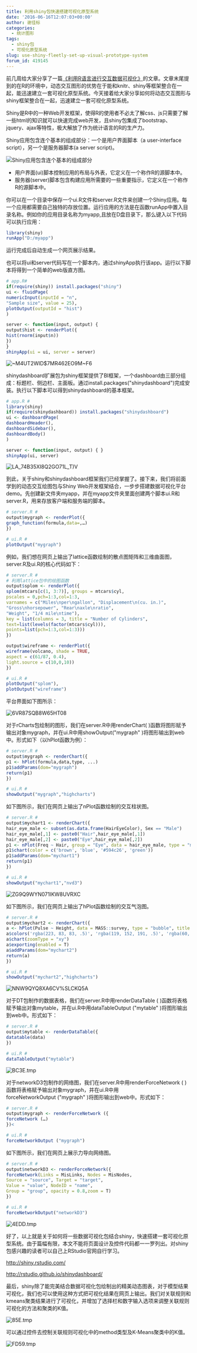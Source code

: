 ```yaml
---
title: 利用shiny包快速搭建可视化原型系统
date: '2016-06-16T12:07:03+00:00'
author: 谢佳标
categories:
  - 统计图形
tags:
  - shiny包
  - 可视化原型系统
slug: use-shiny-fleetly-set-up-visual-prototype-system
forum_id: 419145
---
```


前几周给大家分享了一篇[《利用R语言进行交互数据可视化》](/2016/06/using-r-for-interactive-data-visualization/)的文章。文章末尾提到的在R的环境中，动态交互图形的优势在于能和knitr、shiny等框架整合在一起，能迅速建立一套可视化原型系统。今天接着给大家分享如何将动态交互图形与shiny框架整合在一起，迅速建立一套可视化原型系统。

Shiny是R中的一种Web开发框架，使得R的使用者不必太了解css、js只需要了解一些html的知识就可以快速完成web开发，且shiny包集成了bootstrap、jquery、ajax等特性，极大解放了作为统计语言的R的生产力。

Shiny应用包含连个基本的组成部分：一个是用户界面脚本（a user-interface script），另一个是服务器脚本(a server script)。

![Shiny应用包含连个基本的组成部分](https://uploads.cosx.org/2016/06/M_86@S224HFW_AKSLVEN.png)

<!--more-->

  * 用户界面(ui)脚本控制应用的布局与外表，它定义在一个称作R的源脚本中。
  * 服务器(server)脚本包含构建应用所需要的一些重要指示，它定义在一个称作R的源脚本中。

你可以在一个目录中保存一个ui.R文件和server.R文件来创建一个Shiny应用。每一个应用都需要自己独特的存放位置。运行应用的方法是在函数runApp中置入目录名称。例如你的应用目录名称为myapp,且放在D盘目录下，那么键入以下代码可以执行应用：

```r
library(shiny)
runApp("D:/myapp")
```

运行完成后自动生成一个网页展示结果。

也可以将ui和server代码写在一个脚本内，通过shinyApp执行该app。运行以下脚本将得到一个简单的web版直方图。

```r
# app.R#
if(require(shiny)) install.packages("shiny")
ui <- fluidPage(
numericInput(inputId = "n",
"Sample size", value = 25),
plotOutput(outputId = "hist")
)

server <- function(input, output) {
output$hist <- renderPlot({
hist(rnorm(input$n))
})
}
shinyApp(ui = ui, server = server)
```

![~M4UT2WID$7MR462EO9M~F6](https://uploads.cosx.org/2016/06/M4UT2WID7MR462EO9MF6.png)

shinydashboard扩展包为shiny框架提供了BI框架，一个dashboard由三部分组成：标题栏、侧边栏、主面板。通过install.packages("shinydashboard")完成安装。执行以下脚本可以得到shinydashboard的基本框架。

```r
# app.R #
library(shiny)
if(require(shinydashboard)) install.packages("shinydashboard")
ui <- dashboardPage(
dashboardHeader(),
dashboardSidebar(),
dashboardBody()
)

server <- function(input, output) { }
shinyApp(ui, server)
```

![LA_74B35XI8Q2GO71L_T)V](https://uploads.cosx.org/2016/06/LA_74B35XI8Q2GO71L_TV.png)

到此，关于shiny和shinydashboard框架我们已经掌握了。接下来，我们将前面学到的动态交互绘图包与Shiny Web开发框架结合，一步步搭建数据可视化平台demo。先创建新文件夹myapp，并在myapp文件夹里面创建两个脚本ui.R和server.R，用来存放客户端和服务端的脚本。

```r
# server.R #
output$mygraph <- renderPlot({
graph_function(formula,data=,…)
})

# ui.R #
plotOutput("mygraph")
```

例如，我们想在网页上输出了lattice函数绘制的散点图矩阵和三维曲面图，server.R及ui.R的核心代码如下：

```r
# server.R #
# 利用lattice包中的绘图函数
output$splom <- renderPlot({
splom(mtcars[c(1, 3:7)], groups = mtcars$cyl,
pscales = 0,pch=1:3,col=1:3,
varnames = c("Miles\nper\ngallon", "Displacement\n(cu. in.)",
"Gross\nhorsepower", "Rear\naxle\nratio",
"Weight", "1/4 mile\ntime"),
key = list(columns = 3, title = "Number of Cylinders",
text=list(levels(factor(mtcars$cyl))),
points=list(pch=1:3,col=1:3)))
})

output$wireframe <- renderPlot({
wireframe(volcano, shade = TRUE,
aspect = c(61/87, 0.4),
light.source = c(10,0,10))
})
```

```r
# ui.R #
plotOutput("splom"),
plotOutput("wireframe")
```

平台界面如下图所示：

![6VR87SQB8W65HT08](https://uploads.cosx.org/2016/06/6VR87SQB8W65HT08.png)

对于rCharts包绘制的图形，我们在server.R中用renderChart( )函数将图形赋予输出对象mygraph，并在ui.R中用showOutput("mygraph" )将图形输出到web中。形式如下（以hPlot函数为例）：

```r
# server.R #
output$mygraph <- renderChart({
p1 <- hPlot(formula,data,type, ...)
p1$addParams(dom="mygraph")
return(p1)
})
```

```r
# ui.R #
showOutput("mygraph","highcharts")
```

如下图所示，我们在网页上输出了nPlot函数绘制的交互柱状图。

```r
# server.R #
output$mychart1 <- renderChart({
hair_eye_male <- subset(as.data.frame(HairEyeColor), Sex == "Male")
hair_eye_male[,1] <- paste0("Hair",hair_eye_male[,1])
hair_eye_male[,2] <- paste0("Eye",hair_eye_male[,2])
p1 <- nPlot(Freq ~ Hair, group = "Eye", data = hair_eye_male, type = "multiBarChart")
p1$chart(color = c('brown', 'blue', '#594c26', 'green'))
p1$addParams(dom="mychart1")
return(p1)
})
```

```r
# ui.R #
showOutput("mychart1","nvd3")
```

![ZG9Q9WYN071IKW8UVRXC](https://uploads.cosx.org/2016/06/ZG9Q9WYN0_71IKW8UVRXC.png)

如下图所示，我们在网页上输出了hPlot函数绘制的交互气泡图。

```r
# server.R #
output$mychart2 <- renderChart({
a <- hPlot(Pulse ~ Height, data = MASS::survey, type = "bubble", title = "Zoom demo", subtitle = "bubble chart", size = "Age", group = "Exer")
a$colors('rgba(223, 83, 83, .5)', 'rgba(119, 152, 191, .5)', 'rgba(60, 179, 113, .5)')
a$chart(zoomType = "xy")
a$exporting(enabled = T)
a$addParams(dom="mychart2")
return(a)
})
```

```r
# ui.R #
showOutput("mychart2","highcharts")
```

![NNW9QYQ8XA6CV%SLCKQ5A](https://uploads.cosx.org/2016/06/NNW@9QYQ8XA6CVSLCKQ5A.png)

对于DT包制作的数据表格，我们在server.R中用renderDataTable ( )函数将表格赋予输出对象mytable，并在ui.R中用dataTableOutput ("mytable" )将图形输出到web中。形式如下：

```r
# server.R #
output$mytable <- renderDataTable({
datatable(data)
})
```

```r
# ui.R #
dataTableOutput("mytable")
```

![BC3E.tmp](https://uploads.cosx.org/2016/06/BC3E.tmp_.png)

对于networkD3包制作的网络图，我们在server.R中用renderForceNetwork ( )函数将表格赋予输出对象mygraph，并在ui.R中用forceNetworkOutput ("mygraph" )将图形输出到web中。形式如下：

```r
# server.R #
output$mygraph <- renderForceNetwork ({
forceNetwork (…)
})<
```

```r
# ui.R #
forceNetworkOutput ("mygraph")
```

如下图所示，我们在网页上展示力导向网络图。

```r
# server.R #
output$networkD3 <- renderForceNetwork({
forceNetwork(Links = MisLinks, Nodes = MisNodes,
Source = "source", Target = "target",
Value = "value", NodeID = "name",
Group = "group", opacity = 0.8,zoom = T)
})
```

```r
# ui.R #
forceNetworkOutput("networkD3")
```

![4EDD.tmp](https://uploads.cosx.org/2016/06/4EDD.tmp_.png)

好了，以上就是关于如何将一些数据可视化包结合shiny，快速搭建一套可视化原型系统。由于篇幅有限，本文不能将页面设计及控件代码都一一罗列出。对shiny包感兴趣的读者可以自己上RStudio官网自行学习。

<http://shiny.rstudio.com/>

<http://rstudio.github.io/shinydashboard/>

最后，shiny除了能完美结合数据可视化包绘制出的精美动态图表，对于模型结果可视化，我们也可以使用这种方式把可视化结果在网页上输出。我们对关联规则和kmeans聚类结果进行了可视化，并增加了选择栏和数字输入选项来调整关联规则可视化的方法和聚类的K值。

![85E.tmp](https://uploads.cosx.org/2016/06/85E.tmp_.png)

可以通过控件去控制关联规则可视化中的method类型及K-Means聚类中的K值。

![FD59.tmp](https://uploads.cosx.org/2016/06/FD59.tmp_.png)
